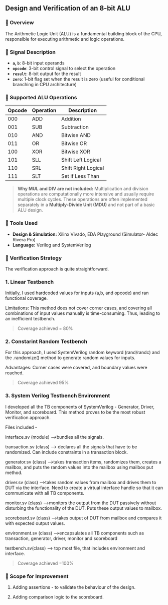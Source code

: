 
## Design and Verification of an 8-bit ALU

### 🧠 Overview

The Arithmetic Logic Unit (ALU) is a fundamental building block of the CPU, responsible for executing arithmetic and logic operations. 

### 📶 Signal Description

* **`a`, `b`**: 8-bit input operands
* **`opcode`**: 3-bit control signal to select the operation
* **`result`**: 8-bit output for the result
* **`zero`**: 1-bit flag set when the result is zero (useful for conditional branching in CPU architecture)


### 🔢 Supported ALU Operations

| Opcode | Operation | Description         |
| ------ | --------- | ------------------- |
| 000    | ADD       | Addition            |
| 001    | SUB       | Subtraction         |
| 010    | AND       | Bitwise AND         |
| 011    | OR        | Bitwise OR          |
| 100    | XOR       | Bitwise XOR         |
| 101    | SLL       | Shift Left Logical  |
| 110    | SRL       | Shift Right Logical |
| 111    | SLT       | Set if Less Than    |

> **Why MUL and DIV are not included:**
> Multiplication and division operations are computationally more intensive and usually require multiple clock cycles. These operations are often implemented separately in a **Multiply-Divide Unit (MDU)** and not part of a basic ALU design.

### 🧰 Tools Used

* **Design & Simulation:** Xilinx Vivado, EDA Playground (Simulator- Aldec Rivera Pro)
* **Language:** Verilog and SystemVerilog

### 🧪 Verification Strategy

The verification approach is quite straightforward. 

<h3>1. Linear Testbench </h3>
Initially, I used hardcoded values for inputs (a,b, and opcode) and ran functional coverage. 

Limitations: This method does not cover corner cases, and covering all combinations of input values manually is time-consuming. Thus, leading to an inefficient testbench.

> Coverage achieved = 80%

<h3>2. Constarint Random Testbench</h3>
For this approach, I used SystemVerilog random keyword (rand/randc) and the .randomize() method to generate random values for inputs. 

Advantages: Corner cases were covered, and boundary values were reached.  

> Coverage achieved 95%

<h3>3. System Verilog Testbench Environment</h3>
I developed all the TB components of SystemVerilog - Generator, Driver, Monitor, and scoreboard. This method proves to be the most robust verification approach. 

Files included -

interface.sv (module) -->bundles all the signals.

transaction.sv (class) --> declares all the signals that have to be randomized. Can include constraints in a transaction block.

generator.sv (class) -->takes transaction items, randomizes them, creates a mailbox, and puts the random values into the mailbox using mailbox put method.

driver.sv (class) -->takes random values from mailbox and drives them to DUT via the interface. Need to create a virtual interface handle so that it can communicate with all TB components.

monitor.sv (class) -->monitors the output from the DUT passively without disturbing the functionality of the DUT. Puts these output values to mailbox. 

scoreboard.sv (class) -->takes output of DUT from mailbox and compares it with expected output values.

environment.sv (class) -->encapsulates all TB components such as transaction, generator, driver, monitor and scoreboard

testbench.sv(class) --> top most file, that includes environment and interface. 

> Coverage achieved =100%

### 🚀 Scope for Improvement 

1. Adding assertions - to validate the behaviour of the design.

2. Adding comparison logic to the scoreboard. 


